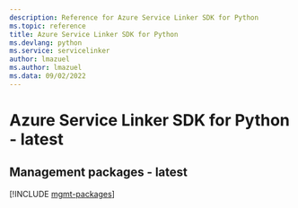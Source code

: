 ```yaml
---
description: Reference for Azure Service Linker SDK for Python
ms.topic: reference
title: Azure Service Linker SDK for Python
ms.devlang: python
ms.service: servicelinker
author: lmazuel
ms.author: lmazuel
ms.data: 09/02/2022
---
```

# Azure Service Linker SDK for Python - latest

## Management packages - latest
[!INCLUDE [mgmt-packages](service-linker-mgmt-index.md)]